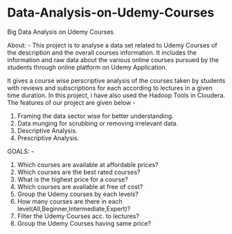 # Data-Analysis-on-Udemy-Courses
Big Data Analysis on Udemy Courses

About: -
This project is to analyse a data set related to Udemy Courses of the description and the overall courses 
information. It includes the information and raw data about the various online courses pursued by the students through online platform on Udemy Application.

It gives a course wise perscriptive analysis of the courses taken by students with reviews and subscriptions for each according to lectures in a given time duration. In this project, i have also used the Hadoop Tools in Cloudera. The features of our project are given below -
1.	Framing the data sector wise for better understanding.
2.	Data munging for scrubbing or removing irrelevant data.
3.	Descriptive Analysis.
4. Prescriptive Analysis.

GOALS: -
1.	Which courses are available at affordable prices?
2.	Which courses are the best rated courses?
3.	What is the highest price for a course?
4.	Which courses are available at free of cost?
5.	Group the Udemy courses by each levels?
6.	How many courses are there in each  level(All,Beginner,Intermediate,Expert)?
7.	Filter the Udemy Courses acc. to lectures?
8.	Group the Udemy Courses having same price?





